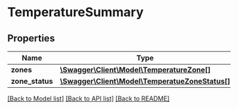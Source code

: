 # TemperatureSummary

## Properties
Name | Type | Description | Notes
------------ | ------------- | ------------- | -------------
**zones** | [**\Swagger\Client\Model\TemperatureZone[]**](TemperatureZone.md) |  | [optional] 
**zone_status** | [**\Swagger\Client\Model\TemperatueZoneStatus[]**](TemperatueZoneStatus.md) |  | [optional] 

[[Back to Model list]](../README.md#documentation-for-models) [[Back to API list]](../README.md#documentation-for-api-endpoints) [[Back to README]](../README.md)


